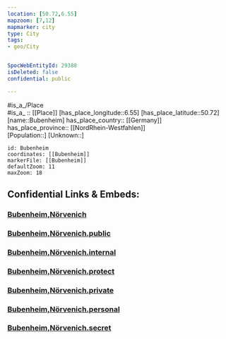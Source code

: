 ```yaml
---
location: [50.72,6.55] 
mapzoom: [7,12] 
mapmarker: city 
type: City
tags:
- geo/City


SpocWebEntityId: 29388
isDeleted: false
confidential: public

---
```

#is_a_/Place  
#is_a_ :: [[Place]] 
[has_place_longitude::6.55] 
[has_place_latitude::50.72] 
[name::Bubenheim] 
has_place_country:: [[Germany]]  
has_place_province:: [[NordRhein-Westfahlen]]  
[Population::] 
[Unknown::] 


```leaflet
id: Bubenheim
coordinates: [[Bubenheim]] 
markerFile: [[Bubenheim]] 
defaultZoom: 11 
maxZoom: 18
```


## Confidential Links & Embeds: 

### [Bubenheim,Nörvenich](/_Standards/Earth/Continent/Europe/Europe~Central/Germany/Germany~West/Nordrhein-Westfalen/counties~NW/Düren/cities~Düren/Nörvenich/Bubenheim,Nörvenich.md) 

### [Bubenheim,Nörvenich.public](/_public/Earth/Continent/Europe/Europe~Central/Germany/Germany~West/Nordrhein-Westfalen/counties~NW/Düren/cities~Düren/Nörvenich/Bubenheim,Nörvenich.public.md) 

### [Bubenheim,Nörvenich.internal](/_internal/Earth/Continent/Europe/Europe~Central/Germany/Germany~West/Nordrhein-Westfalen/counties~NW/Düren/cities~Düren/Nörvenich/Bubenheim,Nörvenich.internal.md) 

### [Bubenheim,Nörvenich.protect](/_protect/Earth/Continent/Europe/Europe~Central/Germany/Germany~West/Nordrhein-Westfalen/counties~NW/Düren/cities~Düren/Nörvenich/Bubenheim,Nörvenich.protect.md) 

### [Bubenheim,Nörvenich.private](/_private/Earth/Continent/Europe/Europe~Central/Germany/Germany~West/Nordrhein-Westfalen/counties~NW/Düren/cities~Düren/Nörvenich/Bubenheim,Nörvenich.private.md) 

### [Bubenheim,Nörvenich.personal](/_personal/Earth/Continent/Europe/Europe~Central/Germany/Germany~West/Nordrhein-Westfalen/counties~NW/Düren/cities~Düren/Nörvenich/Bubenheim,Nörvenich.personal.md) 

### [Bubenheim,Nörvenich.secret](/_secret/Earth/Continent/Europe/Europe~Central/Germany/Germany~West/Nordrhein-Westfalen/counties~NW/Düren/cities~Düren/Nörvenich/Bubenheim,Nörvenich.secret.md)

